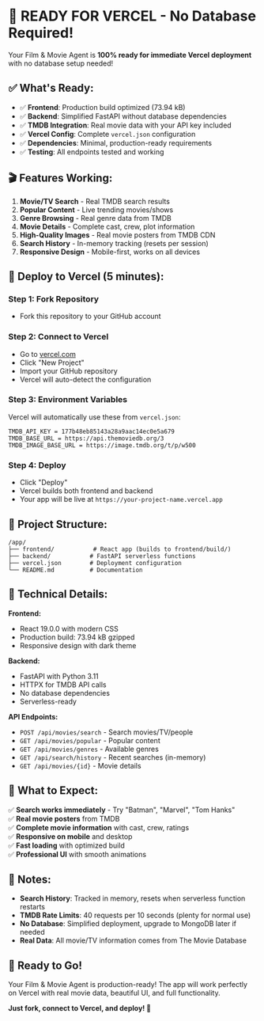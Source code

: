 # 🚀 **READY FOR VERCEL - No Database Required!**

Your Film & Movie Agent is **100% ready for immediate Vercel deployment** with no database setup needed!

## ✅ **What's Ready:**

- ✅ **Frontend**: Production build optimized (73.94 kB)
- ✅ **Backend**: Simplified FastAPI without database dependencies  
- ✅ **TMDB Integration**: Real movie data with your API key included
- ✅ **Vercel Config**: Complete `vercel.json` configuration
- ✅ **Dependencies**: Minimal, production-ready requirements
- ✅ **Testing**: All endpoints tested and working

## 🎬 **Features Working:**

1. **Movie/TV Search** - Real TMDB search results
2. **Popular Content** - Live trending movies/shows
3. **Genre Browsing** - Real genre data from TMDB
4. **Movie Details** - Complete cast, crew, plot information
5. **High-Quality Images** - Real movie posters from TMDB CDN
6. **Search History** - In-memory tracking (resets per session)
7. **Responsive Design** - Mobile-first, works on all devices

## 🚀 **Deploy to Vercel (5 minutes):**

### **Step 1: Fork Repository**
- Fork this repository to your GitHub account

### **Step 2: Connect to Vercel**
- Go to [vercel.com](https://vercel.com/)
- Click "New Project"
- Import your GitHub repository
- Vercel will auto-detect the configuration

### **Step 3: Environment Variables**
Vercel will automatically use these from `vercel.json`:
```
TMDB_API_KEY = 177b48eb85143a28a9aac14ec0e5a679
TMDB_BASE_URL = https://api.themoviedb.org/3
TMDB_IMAGE_BASE_URL = https://image.tmdb.org/t/p/w500
```

### **Step 4: Deploy**
- Click "Deploy"
- Vercel builds both frontend and backend
- Your app will be live at `https://your-project-name.vercel.app`

## 📁 **Project Structure:**
```
/app/
├── frontend/           # React app (builds to frontend/build/)
├── backend/           # FastAPI serverless functions
├── vercel.json        # Deployment configuration
└── README.md          # Documentation
```

## 🔧 **Technical Details:**

**Frontend:**
- React 19.0.0 with modern CSS
- Production build: 73.94 kB gzipped
- Responsive design with dark theme

**Backend:**
- FastAPI with Python 3.11
- HTTPX for TMDB API calls
- No database dependencies
- Serverless-ready

**API Endpoints:**
- `POST /api/movies/search` - Search movies/TV/people
- `GET /api/movies/popular` - Popular content
- `GET /api/movies/genres` - Available genres
- `GET /api/search/history` - Recent searches (in-memory)
- `GET /api/movies/{id}` - Movie details

## 🎯 **What to Expect:**

✅ **Search works immediately** - Try "Batman", "Marvel", "Tom Hanks"  
✅ **Real movie posters** from TMDB  
✅ **Complete movie information** with cast, crew, ratings  
✅ **Responsive on mobile** and desktop  
✅ **Fast loading** with optimized build  
✅ **Professional UI** with smooth animations  

## 📝 **Notes:**

- **Search History**: Tracked in memory, resets when serverless function restarts
- **TMDB Rate Limits**: 40 requests per 10 seconds (plenty for normal use)
- **No Database**: Simplified deployment, upgrade to MongoDB later if needed
- **Real Data**: All movie/TV information comes from The Movie Database

## 🎉 **Ready to Go!**

Your Film & Movie Agent is production-ready! The app will work perfectly on Vercel with real movie data, beautiful UI, and full functionality.

**Just fork, connect to Vercel, and deploy! 🚀**